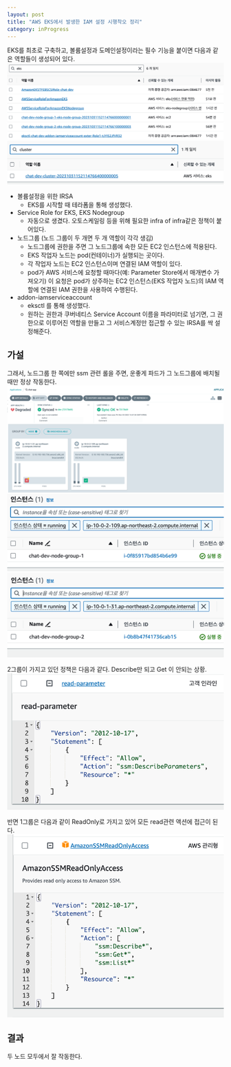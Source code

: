 ```yaml
---
layout: post
title: "AWS EKS에서 발생한 IAM 설정 시행착오 정리"
category: inProgress
---
```



EKS를 최초로 구축하고, 볼륨설정과 도메인설정이라는 필수 기능을 붙이면 다음과 같은 역할들이 생성되어 있다.    
![Alt text](image-6.png)     
![Alt text](image-7.png)    
- 볼륨설정을 위한 IRSA
  - EKS를 시작할 때 테라폼을 통해 생성했다.
- Service Role for EKS, EKS Nodegroup
  - 자동으로 생겼다. 오토스케일링 등을 위해 필요한 infra of infra같은 정책이 붙어있다.
- 노드그룹 (노드 그룹이 두 개면 두 개 역할이 각각 생김)
  - 노드그룹에 권한을 주면 그 노드그룹에 속한 모든 EC2 인스턴스에 적용된다.
  - EKS 작업자 노드는 pod(컨테이너)가 실행되는 곳이다.    
  - 각 작업자 노드는 EC2 인스턴스이며 연결된 IAM 역할이 있다.    
  - pod가 AWS 서비스에 요청할 때마다(예: Parameter Store에서 매개변수 가져오기) 이 요청은 pod가 상주하는 EC2 인스턴스(EKS 작업자 노드)의 IAM 역할에 연결된 IAM 권한을 사용하여 수행된다.    
- addon-iamserviceaccount
  - eksctl 를 통해 생성했다.
  - 원하는 권한과 쿠버네티스 Service Account 이름을 파라미터로 넘기면, 그 권한으로 이루어진 역할을 만들고 그 서비스계정만 접근할 수 있는 IRSA를 싹 설정해준다.

가설 
-
그래서, 노드그룹 한 쪽에만 ssm 관련 롤을 주면, 운좋게 파드가 그 노드그룹에 배치될 때만 정상 작동한다.
![Alt text](image-3.png)
![Alt text](image-1.png)
![Alt text](image.png)


2그룹이 가지고 있던 정책은 다음과 같다. Describe만 되고 Get 이 안되는 상황.
![Alt text](image-4.png)

반면 1그룹은 다음과 같이 ReadOnly로 가지고 있어 모든 read관련 액션에 접근이 된다.
![Alt text](image-5.png)


결과
-
두 노드 모두에서 잘 작동한다.